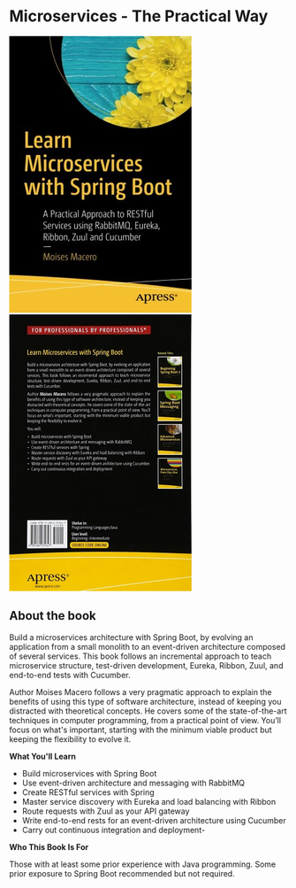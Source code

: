 # Microservices - The Practical Way
![Front](./assets/front.jpg "Book front")
![Back](./assets/back.jpg "Book front")
## About the book

Build a microservices architecture with Spring Boot, by evolving an application from a small monolith to an event-driven architecture composed of several services. This book follows an incremental approach to teach microservice structure, test-driven development, Eureka, Ribbon, Zuul, and end-to-end tests with Cucumber.

Author Moises Macero follows a very pragmatic approach to explain the benefits of using this type of software architecture, instead of keeping you distracted with theoretical concepts. He covers some of the state-of-the-art techniques in computer programming, from a practical point of view. You’ll focus on what's important, starting with the minimum viable product but keeping the flexibility to evolve it.

**What You'll Learn**

- Build microservices with Spring Boot
- Use event-driven architecture and messaging with RabbitMQ
- Create RESTful services with Spring
- Master service discovery with Eureka and load balancing with Ribbon
- Route requests with Zuul as your API gateway
- Write end-to-end rests for an event-driven architecture using Cucumber
- Carry out continuous integration and deployment-

**Who This Book Is For**

Those with at least some prior experience with Java programming. Some prior exposure to Spring Boot recommended but not required.